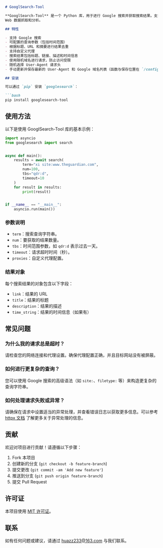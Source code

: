 ```markdown
# GooglSearch-Tool

**GooglSearch-Tool** 是一个 Python 库，用于进行 Google 搜索并获取搜索结果。支持动态查询参数、结果去重以及自定义代理配置。这个库主要用于
Web 数据抓取和分析。

## 特性

- 支持 Google 搜索
- 可配置的查询参数（包括时间范围）
- 根据标题、URL 和摘要进行结果去重
- 支持自定义代理
- 搜索结果包括标题、链接、描述和时间信息
- 使用随机域名进行请求，防止访问受限
- 随机选择 User-Agent 请求头
- 手动更新并保存最新的 User-Agent 和 Google 域名列表（函数与保存位置在 `/config/data` 目录）

## 安装

可以通过 `pip` 安装 `googlesearch`：

```bash
pip install googlesearch-tool
```

## 使用方法

以下是使用 GooglSearch-Tool 库的基本示例：

```python
import asyncio
from googlesearch import search


async def main():
    results = await search(
        term="xi site:www.theguardian.com",
        num=100,
        tbs="qdr:d",
        timeout=10
    )
    for result in results:
        print(result)


if __name__ == "__main__":
    asyncio.run(main())
```

### 参数说明

- `term`：搜索查询字符串。
- `num`：要获取的结果数量。
- `tbs`：时间范围参数，如 `qdr:d` 表示过去一天。
- `timeout`：请求超时时间（秒）。
- `proxies`：自定义代理配置。

### 结果对象

每个搜索结果的对象包含以下字段：

- `link`：结果的 URL
- `title`：结果的标题
- `description`：结果的描述
- `time_string`：结果的时间信息（如果有）

## 常见问题

### 为什么我的请求总是超时？

请检查您的网络连接和代理设置。确保代理配置正确，并且目标网站没有被屏蔽。

### 如何进行更复杂的查询？

您可以使用 Google 搜索的高级语法（如 `site:`、`filetype:` 等）来构造更复杂的查询字符串。

### 如何处理请求失败或异常？

请确保在请求中设置适当的异常处理，并查看错误日志以获取更多信息。可以参考 [httpx 文档](https://www.python-httpx.org/) 了解更多关于异常处理的信息。

## 贡献

欢迎对项目进行贡献！请遵循以下步骤：

1. Fork 本项目
2. 创建新的分支 (`git checkout -b feature-branch`)
3. 提交更改 (`git commit -am 'Add new feature'`)
4. 推送到分支 (`git push origin feature-branch`)
5. 提交 Pull Request

## 许可证

本项目使用 [MIT 许可证](LICENSE)。

## 联系

如有任何问题或建议，请通过 [huazz233@163.com](mailto:huazz233@163.com) 与我们联系。
